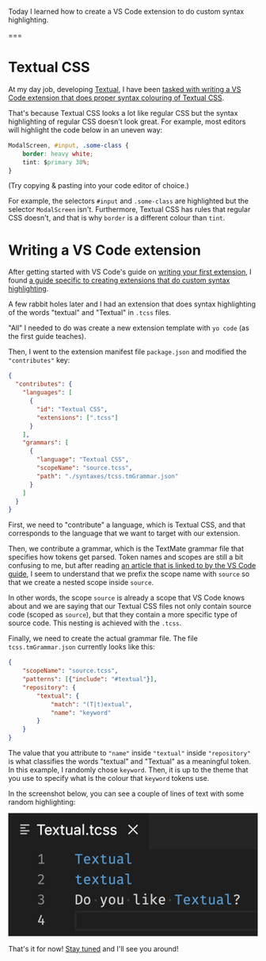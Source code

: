 Today I learned how to create a VS Code extension to do custom syntax highlighting.

===

# Textual CSS

At my day job, developing [Textual], I have been [tasked with writing a VS Code extension that does proper syntax colouring of Textual CSS][gh-issue].

That's because Textual CSS looks a lot like regular CSS but the syntax highlighting of regular CSS doesn't look great.
For example, most editors will highlight the code below in an uneven way:

```css
ModalScreen, #input, .some-class {
    border: heavy white;
    tint: $primary 30%;
}
```

(Try copying & pasting into your code editor of choice.)

For example, the selectors `#input` and `.some-class` are highlighted but the selector `ModalScreen` isn't.
Furthermore, Textual CSS has rules that regular CSS doesn't, and that is why `border` is a different colour than `tint`.


# Writing a VS Code extension

After getting started with VS Code's guide on [writing your first extension](https://code.visualstudio.com/api/get-started/your-first-extension), I found [a guide specific to creating extensions that do custom syntax highlighting](https://code.visualstudio.com/api/language-extensions/syntax-highlight-guide).

A few rabbit holes later and I had an extension that does syntax highlighting of the words "textual" and "Textual" in `.tcss` files.

"All" I needed to do was create a new extension template with `yo code` (as the first guide teaches).

Then, I went to the extension manifest file `package.json` and modified the `"contributes"` key:

```json
{
  "contributes": {
    "languages": [
      {
        "id": "Textual CSS",
        "extensions": [".tcss"]
      }
    ],
    "grammars": [
      {
        "language": "Textual CSS",
        "scopeName": "source.tcss",
        "path": "./syntaxes/tcss.tmGrammar.json"
      }
    ]
  }
}
```

First, we need to "contribute" a language, which is Textual CSS, and that corresponds to the language that we want to target with our extension.

Then, we contribute a grammar, which is the TextMate grammar file that specifies how tokens get parsed.
Token names and scopes are still a bit confusing to me, but after reading [an article that is linked to by the VS Code guide](https://www.apeth.com/nonblog/stories/textmatebundle.html), I seem to understand that we prefix the scope name with `source` so that we create a nested scope inside `source`.

In other words, the scope `source` is already a scope that VS Code knows about and we are saying that our Textual CSS files not only contain source code (scoped as `source`), but that they contain a more specific type of source code.
This nesting is achieved with the `.tcss`.

Finally, we need to create the actual grammar file.
The file `tcss.tmGrammar.json` currently looks like this:

```json
{
    "scopeName": "source.tcss",
    "patterns": [{"include": "#textual"}],
    "repository": {
        "textual": {
            "match": "(T|t)extual",
            "name": "keyword"
        }
    }
}
```

The value that you attribute to `"name"` inside `"textual"` inside `"repository"` is what classifies the words "textual" and "Textual" as a meaningful token.
In this example, I randomly chose `keyword`.
Then, it is up to the theme that you use to specify what is the colour that `keyword` tokens use.

In the screenshot below, you can see a couple of lines of text with some random highlighting:

![A screenshot of some source code with custom highlighting provided by a custom VS Code extension that will eventually do custom syntax highlighting of Textual CSS.](_textual_highlighted.webp)


[textual]: https://textual.textualize.io
[gh-issue]: https://github.com/Textualize/textual/issues/2888


That's it for now! [Stay tuned][subscribe] and I'll see you around!

[subscribe]: /subscribe
